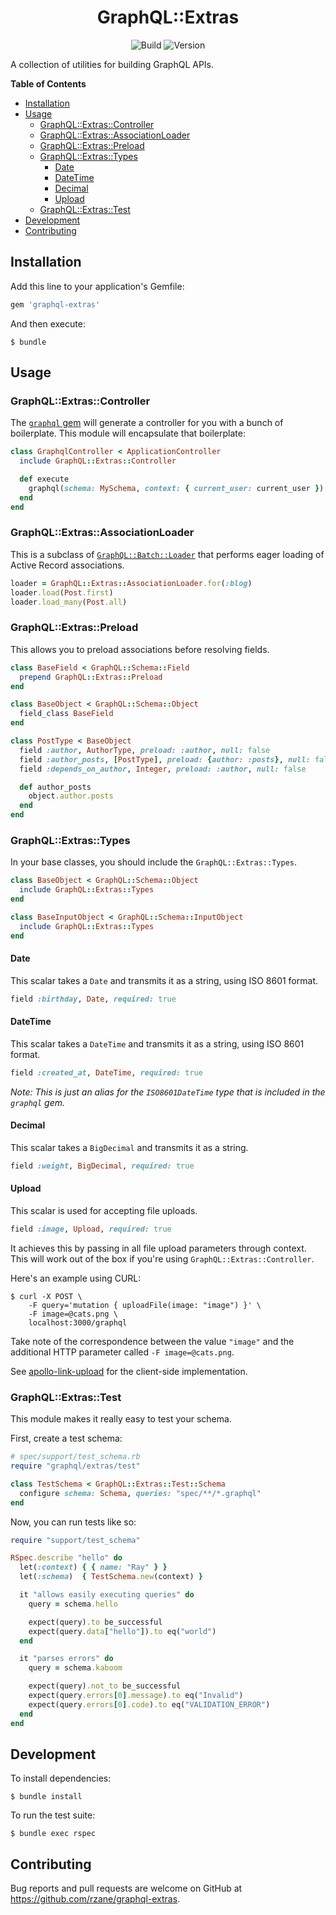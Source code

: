 <h1 align="center">GraphQL::Extras</h1>

<div align="center">

![Build](https://github.com/rzane/graphql-extras/workflows/Build/badge.svg)
![Version](https://img.shields.io/gem/v/graphql-extras)

</div>

A collection of utilities for building GraphQL APIs.

**Table of Contents**

- [Installation](#installation)
- [Usage](#usage)
  - [GraphQL::Extras::Controller](#graphqlextrascontroller)
  - [GraphQL::Extras::AssociationLoader](#graphqlextrasassociationloader)
  - [GraphQL::Extras::Preload](#graphqlextraspreload)
  - [GraphQL::Extras::Types](#graphqlextrastypes)
    - [Date](#date)
    - [DateTime](#datetime)
    - [Decimal](#decimal)
    - [Upload](#upload)
  - [GraphQL::Extras::Test](#graphqlextrastest)
- [Development](#development)
- [Contributing](#contributing)

## Installation

Add this line to your application's Gemfile:

```ruby
gem 'graphql-extras'
```

And then execute:

    $ bundle

## Usage

### GraphQL::Extras::Controller

The [`graphql` gem](https://github.com/rmosolgo/graphql-ruby) will generate a controller for you with a bunch of boilerplate. This module will encapsulate that boilerplate:

```ruby
class GraphqlController < ApplicationController
  include GraphQL::Extras::Controller

  def execute
    graphql(schema: MySchema, context: { current_user: current_user })
  end
end
```

### GraphQL::Extras::AssociationLoader

This is a subclass of [`GraphQL::Batch::Loader`](https://github.com/Shopify/graphql-batch) that performs eager loading of Active Record associations.

```ruby
loader = GraphQL::Extras::AssociationLoader.for(:blog)
loader.load(Post.first)
loader.load_many(Post.all)
```

### GraphQL::Extras::Preload

This allows you to preload associations before resolving fields.

```ruby
class BaseField < GraphQL::Schema::Field
  prepend GraphQL::Extras::Preload
end

class BaseObject < GraphQL::Schema::Object
  field_class BaseField
end

class PostType < BaseObject
  field :author, AuthorType, preload: :author, null: false
  field :author_posts, [PostType], preload: {author: :posts}, null: false
  field :depends_on_author, Integer, preload: :author, null: false

  def author_posts
    object.author.posts
  end
end
```

### GraphQL::Extras::Types

In your base classes, you should include the `GraphQL::Extras::Types`.

```ruby
class BaseObject < GraphQL::Schema::Object
  include GraphQL::Extras::Types
end

class BaseInputObject < GraphQL::Schema::InputObject
  include GraphQL::Extras::Types
end
```

#### Date

This scalar takes a `Date` and transmits it as a string, using ISO 8601 format.

```ruby
field :birthday, Date, required: true
```

#### DateTime

This scalar takes a `DateTime` and transmits it as a string, using ISO 8601 format.

```ruby
field :created_at, DateTime, required: true
```

_Note: This is just an alias for the `ISO8601DateTime` type that is included in the `graphql` gem._

#### Decimal

This scalar takes a `BigDecimal` and transmits it as a string.

```ruby
field :weight, BigDecimal, required: true
```

#### Upload

This scalar is used for accepting file uploads.

```ruby
field :image, Upload, required: true
```

It achieves this by passing in all file upload parameters through context. This will work out of the box if you're using `GraphQL::Extras::Controller`.

Here's an example using CURL:

    $ curl -X POST \
        -F query='mutation { uploadFile(image: "image") }' \
        -F image=@cats.png \
        localhost:3000/graphql

Take note of the correspondence between the value `"image"` and the additional HTTP parameter called `-F image=@cats.png`.

See [apollo-link-upload](https://github.com/rzane/apollo-link-upload) for the client-side implementation.

### GraphQL::Extras::Test

This module makes it really easy to test your schema.

First, create a test schema:

```ruby
# spec/support/test_schema.rb
require "graphql/extras/test"

class TestSchema < GraphQL::Extras::Test::Schema
  configure schema: Schema, queries: "spec/**/*.graphql"
end
```

Now, you can run tests like so:

```ruby
require "support/test_schema"

RSpec.describe "hello" do
  let(:context) { { name: "Ray" } }
  let(:schema)  { TestSchema.new(context) }

  it "allows easily executing queries" do
    query = schema.hello

    expect(query).to be_successful
    expect(query.data["hello"]).to eq("world")
  end

  it "parses errors" do
    query = schema.kaboom

    expect(query).not_to be_successful
    expect(query.errors[0].message).to eq("Invalid")
    expect(query.errors[0].code).to eq("VALIDATION_ERROR")
  end
end
```

## Development

To install dependencies:

    $ bundle install

To run the test suite:

    $ bundle exec rspec

## Contributing

Bug reports and pull requests are welcome on GitHub at https://github.com/rzane/graphql-extras.
